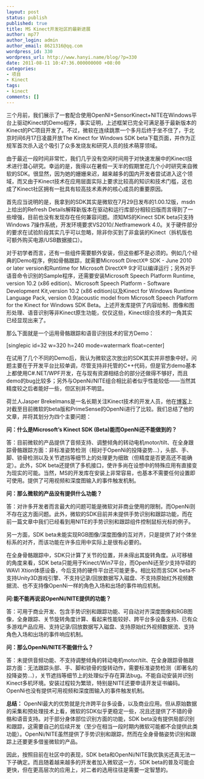 ```yaml
---
layout: post
status: publish
published: true
title: MS Kinect开发社区的最新进展
author: mp77
author_login: admin
author_email: 8621316@qq.com
wordpress_id: 330
wordpress_url: http://www.hanyi.name/blog/?p=330
date: 2011-08-11 10:47:36.000000000 +08:00
categories:
- 项目
- Kinect
tags:
- kinect
comments: []
---
```

三个月前，我们展示了一套配合使用OpenNI+SensorKinect+NITE在Windows平台上驱动Kinect的Demo程序，事实证明，上述框架已完全可满足基于最新版本的Kinect的PC项目开发了。不过，微软在连续跳票一个多月后终于坐不住了，于北京时间6月17日凌晨开放The Kinect for Windows SDK beta下载页面，并作为正规军首次杀入这个吸引了众多发烧友和研究人员的技术萌芽领域。

由于最近一段时间非常忙，我们几乎没有空闲时间用于对快速发展中的Kinect技术进行潜心研究。幸运的是，我得以在暑假一天半的假期里花几个小时研究来自微软的SDK。很显然，因为她的姗姗来迟，越来越多的国内开发者尝试进入这个领域，而又由于Kinect技术在应用层面实际上要求比较高的知识和技术门槛，这也成了Kinect社区拥有一批具有较高技术素养的核心成员的重要原因。

首先应当说明的是，我拿到的SDK其实是微软在7月29日发布的1.00.12版，msdn上给出的Refresh Details解释新版本在驱动和运行库部分相较旧版而言得到了一些增强，目前也没有发现存在任何兼容问题。须知MS的Kinect SDK beta只支持Windows 7操作系统，开发环境要求VS2010/.Netframework 4.0。关于硬件部分的要求在试验阶段其实几乎可以忽略，除非你买到了非盒装的Kinect（拆机版也可额外购买电源/USB数据接口）。

对于初学者而言，还有一些组件需要额外安装，但这些都不是必须的。例如几个经典的Demo程序，例如骨骼跟踪，就需要Microsoft DirectX® SDK - June 2010 or later version和Runtime for Microsoft DirectX® 9才可以编译运行；另外对于语音命令识别的Sample程序，还需要安装Microsoft Speech Platform Runtime, version 10.2 (x86 edition)、Microsoft Speech Platform - Software Development Kit,version 10.2 (x86 edition)以及Kinect for Windows Runtime Language Pack, version 0.9(acoustic model from Microsoft Speech Platform for the Kinect for Windows SDK Beta。上述开发库提供了内容绘制、图像和图形处理、语音识别等非Kinect原生功能，仅仅这些，Kinect综合技术的一角其实已经显现出来了。

那么下面就是一个运用骨骼跟踪和语音识别技术的官方Demo：

[singlepic id=32 w=320 h=240 mode=watermark float=center]

在试用了几个不同的Demo后，我认为微软这次放出的SDK其实并非想象中好。问题主要在于开发平台比较单调，尽管支持非托管的C++代码，但是官方demo基本上都使用C#.NET/WPF开发，在与现有资源相结合的部分还做得不够好，而且demo的bug比较多；另外与OpenNi/NITE组合相比前者似乎性能较低——当然其精度较之后者能好一些，但区别并不明显。

荷兰人Jasper Brekelmans是一名长期关注Kinect技术的开发人员，他在<a href="http://www.brekel.com/?page_id=671" target="_blank">博客</a>上对截至目前微软的beta版和PrimeSense的OpenNi进行了比较。我们总结了他的文章，并将其划分为四个主要问题：

<strong>问：什么是Microsoft’s Kinect SDK (Beta)能而OpenNi还不能做到的？</strong>

答：目前微软的产品提供了音频支持、调整倾角的转动电机motor/tilt、在全身跟踪骨骼跟踪方面：非标准姿势检测（相对于OpenNi的投降姿势...），头部、手、脚、锁骨检测以及关节遮挡等细节上的处理更为细致（但精度是否更高还不能确定）。此外，SDK beta还提供了多机接口，使许多尚在设想中的特殊应用有直接变为现实的可能。当然，MS的开发库在安装上非常容易，也基本不需要任何设置即可使用。提供了可用视频和深度图输入的事件触发机制。

<strong>问：那么微软的产品没有提供什么功能？</strong>

答：对许多开发者而言最大的问题可能是微软对非商业使用的限制，而OpenNi则不存在这方面问题。此外，微软的SDK目前并未提供手势识别和跟踪功能，而在前一篇文章中我们已经看到用NITE的手势识别和跟踪组件控制鼠标光标的例子。

另一方面，SDK beta未能实现RGB图像/深度图像的互对齐，只是提供了对个体坐标系的对齐，而该功能在许多应用中实际上是很有必要的。

在全身骨骼跟踪中，SDK只计算了关节的位置，并未得出其旋转角度。从可移植的角度来看，SDK beta只能用于Kinect/Win7平台，而OpenNi还至少支持华硕的WAVI Xtion体感设备，今后支持的硬件平台还可能更多。相比较而言SDK beta不支持Unity3D游戏引擎、不支持记录/回放数据写入磁盘、不支持原始红外视频数据流、也不支持像OpenNi一样的角色入场和出场的事件响应机制。

<strong>问:能不能再说说OpenNi/NITE提供的功能？</strong>

答：可用于商业开发、包含手势识别和跟踪功能、可自动对齐深度图像和RGB图像，全身跟踪、关节旋转角度计算、看起来性能较好、跨平台多设备支持、已有众多游戏产品应用、支持记录/回放数据写入磁盘、支持原始红外视频数据流、支持角色入场和出场的事件响应机制。

<strong> 问：那么OpenNi/NITE不能做什么？</strong>

答：未提供音频功能、不支持调整倾角的转动电机motor/tilt、在全身跟踪骨骼跟踪方面：无法跟踪头部、手、脚和锁骨的旋转动作，需要标准姿势检测（即著名的投降姿势...），关节遮挡等细节上的处理似乎存在算法bug。不能自动安装并识别Kinect多机环境。安装过程较为繁琐，特别是NITE还要申请开发证书编码。OpenNi也没有提供可用视频和深度图输入的事件触发机制。

<strong>总结：</strong> OpenNI最大的优势就是允许跨平台多设备，以及商业应用。但从原始数据的采集和预处理技术上看，微软的SDK似乎更稳定一些，况且还提供了不错的骨骼和语音支持。对于部分身体部位识别方面的功能，SDK beta没有提供局部识别和跟踪，这需要自己的后续开发（至少在相当一段时期内微软可能都不会提供此类功能）。OpenNi/NITE虽然提供了手势识别和跟踪，然而在全身骨骼姿势识别和跟踪上还要更多借鉴微软的产品。

因此，按照目前在社区中的表现，SDK beta和OpenNi/NITE孰优孰劣还真无法一下子确定。而且随着越来越多的开发者加入微软这一方，SDK beta的普及可能会更快，但在更高层次的应用上，对二者的选用往往是需要一定智慧的。
